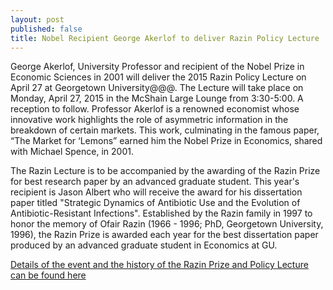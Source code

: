 ```yaml
---
layout: post
published: false
title: Nobel Recipient George Akerlof to deliver Razin Policy Lecture
---
```


<p> George Akerlof, University Professor and recipient of the Nobel Prize in Economic Sciences in 2001 will deliver the 2015 Razin Policy Lecture on April 27 at Georgetown University@@@.  The Lecture will take place on Monday, April 27, 2015 in the McShain Large Lounge from 3:30-5:00. A reception to follow.  
Professor Akerlof  is a renowned economist whose innovative work highlights the role of asymmetric information in the breakdown of certain markets. This work, culminating in the famous paper, “The Market for ‘Lemons” earned him the Nobel Prize in Economics, shared with Michael Spence, in 2001. 
</p>

<p> The Razin Lecture is to be accompanied by the awarding of the Razin Prize for best research paper by an advanced graduate student. This year's recipient is Jason Albert who will receive the award for his dissertation paper titled "Strategic Dynamics of Antibiotic Use and the Evolution of Antibiotic-Resistant Infections". Established by the Razin family in 1997 to honor the memory of Ofair Razin (1966 - 1996; PhD, Georgetown University, 1996), the Razin Prize is awarded each year for the best dissertation paper produced by an advanced graduate student in Economics at GU.

<a href= "xxx"> Details of the event and the history of the Razin Prize and Policy Lecture can be found here  </a> </p>